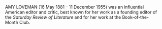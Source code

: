 AMY LOVEMAN (16 May 1881 – 11 December 1955) was an influential American editor and critic, best known for her work as a founding editor of the _Saturday Review of Literature_ and for her work at the Book-of-the-Month Club.
